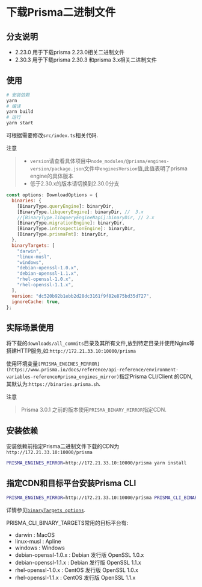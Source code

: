 # 下载Prisma二进制文件

## 分支说明

- 2.23.0 用于下载prisma 2.23.0相关二进制文件
- 2.30.3 用于下载prisma 2.30.3 和prisma 3.x相关二进制文件

## 使用

```bash
# 安装依赖
yarn
# 编译
yarn build
# 运行
yarn start
```

可根据需要修改`src/index.ts`相关代码.

注意

> - `version`请查看具体项目中`node_modules/@prisma/engines-version/package.json`文件中`enginesVersion`值,此值表明了prisma engine的具体版本
> - 低于2.30.x的版本请切换到2.30.0分支

```js
const options: DownloadOptions = {
  binaries: {
    [BinaryType.queryEngine]: binaryDir,
    [BinaryType.libqueryEngine]: binaryDir, //  3.x
    //[BinaryType.libqueryEngineNapi]:binaryDir, // 2.x
    [BinaryType.migrationEngine]: binaryDir,
    [BinaryType.introspectionEngine]: binaryDir,
    [BinaryType.prismaFmt]: binaryDir,
  },
  binaryTargets: [
    "darwin",
    "linux-musl",
    "windows",
    "debian-openssl-1.0.x",
    "debian-openssl-1.1.x",
    "rhel-openssl-1.0.x",
    "rhel-openssl-1.1.x",
  ],
  version: "dc520b92b1ebb2d28dc3161f9f82e875bd35d727",
  ignoreCache: true,
};
```

## 实际场景使用

将下载的`downloads/all_commits`目录及其所有文件,放到特定目录并使用Nginx等搭建HTTP服务,如:`http://172.21.33.10:10000/prisma`

使用环境变量`[PRISMA_ENGINES_MIRROR](https://www.prisma.io/docs/reference/api-reference/environment-variables-reference#prisma_engines_mirror)`指定Prisma CLI/Client 的CDN,其默认为:`https://binaries.prisma.sh`.

注意

> Prisma 3.0.1 之前的版本使用`PRISMA_BINARY_MIRROR`指定CDN.

## 安装依赖

安装依赖前指定Prisma二进制文件下载的CDN为`http://172.21.33.10:10000/prisma`

```sh
PRISMA_ENGINES_MIRROR=http://172.21.33.10:10000/prisma yarn install
```

## 指定CDN和目标平台安装Prisma CLI

```sh
PRISMA_ENGINES_MIRROR=http://172.21.33.10:10000/prisma PRISMA_CLI_BINARY_TARGETS=darwin,linux-musl,windows,rhel-openssl-1.0.x yarn install
```

详情参见[`binaryTargets options`](https://www.prisma.io/docs/reference/api-reference/prisma-schema-reference#binarytargets-options).

PRISMA_CLI_BINARY_TARGETS常用的目标平台有:

- darwin : MacOS
- linux-musl : Apline
- windows : Windows
- debian-openssl-1.0.x : Debian 发行版 OpenSSL 1.0.x
- debian-openssl-1.1.x : Debian 发行版 OpenSSL 1.1.x
- rhel-openssl-1.0.x : CentOS 发行版 OpenSSL 1.0.x
- rhel-openssl-1.1.x : CentOS 发行版 OpenSSL 1.1.x
